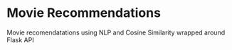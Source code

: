 # Movie Recommendations 

Movie recomendatations using NLP and Cosine Similarity wrapped around Flask API
